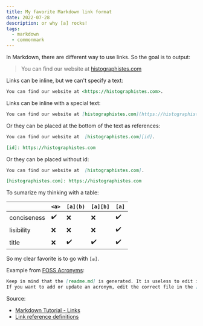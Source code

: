 ```yaml
---
title: My favorite Markdown link format
date: 2022-07-28
description: or why [a] rocks! 
tags:
  - markdown
  - commonmark
---
```


In Markdown, there are different way to use links. So the goal is to output:

> You can find our website at [histographistes.com]

Links can be inline, but we can't specify a text:

```markdown
You can find our website at <https://histographistes.com>.
```

Links can be inline with a special text:

```markdown
You can find our website at [histographistes.com](https://histographistes.com).
```

Or they can be placed at the bottom of the text as references:

```markdown
You can find our website at  [histographistes.com][id].

[id]: https://histographistes.com
```

Or they can be placed without id:

```markdown
You can find our website at  [histographistes.com].

[histographistes.com]: https://histographistes.com
```

To sumarize my thinking with a table:

|            | `<a>`  | `[a](b)` | `[a][b]` | `[a]` |
|:----------|------|--------|--------|-----|
| conciseness      |  ✔️  | ❌ | ❌ | ✔️ |
| lisibility |  ❌  | ❌ | ❌ | ✔️ |
| title      |  ❌  | ✔️ | ✔️ | ✔️ |

So my clear favorite is to go with `[a]`.

Example from [FOSS Acronyms]:

```markdown
Keep in mind that the [readme.md] is generated. It is useless to edit it directly.
If you want to add or update an acronym, edit the correct file in the [data] folder (e.g. [acronyms.json]).
```

Source:

* [Markdown Tutorial - Links]
* [Link reference definitions]

[Markdown Tutorial - Links]: https://commonmark.org/help/tutorial/07-links.html
[Link reference definitions]: https://github.github.com/gfm/#link-reference-definitions
[histographistes.com]: https://histographistes.com
[FOSS acronyms]: https://github.com/d-edge/foss-acronyms/blob/main/.github/pull_request_template.md
